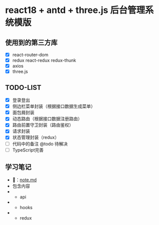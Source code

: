 # react18 + antd + three.js 后台管理系统模版

## 使用到的第三方库
- [x] react-router-dom
- [x] redux react-redux redux-thunk
- [x] axios
- [x] three.js

## TODO-LIST
- [x] 登录登出
- [x] 侧边栏菜单封装（根据接口数据生成菜单）
- [x] 面包屑封装
- [x] 动态路由（根据接口数据注册路由）
- [x] 路由前置守卫封装（路由鉴权）
- [x] 请求封装
- [x] 状态管理封装（redux）
- [ ] 代码中的备注 @todo 待解决
- [ ] TypeScript完善

## 学习笔记
- 🔗：[note.md](note.md)
- 包含内容
- - api
- - hooks
- - redux